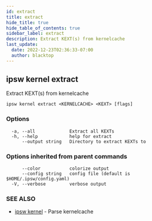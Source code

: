 ```yaml
---
id: extract
title: extract
hide_title: true
hide_table_of_contents: true
sidebar_label: extract
description: Extract KEXT(s) from kernelcache
last_update:
  date: 2022-12-23T02:36:33-07:00
  author: blacktop
---
```

## ipsw kernel extract

Extract KEXT(s) from kernelcache

```
ipsw kernel extract <KERNELCACHE> <KEXT> [flags]
```

### Options

```
  -a, --all             Extract all KEXTs
  -h, --help            help for extract
      --output string   Directory to extract KEXTs to
```

### Options inherited from parent commands

```
      --color           colorize output
      --config string   config file (default is $HOME/.ipsw/config.yaml)
  -V, --verbose         verbose output
```

### SEE ALSO

* [ipsw kernel](/docs/cli/ipsw/kernel)	 - Parse kernelcache

